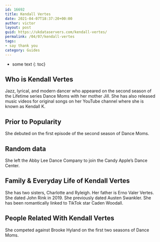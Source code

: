 ```yaml
---
id: 16692
title: Kendall Vertes
date: 2021-04-07T18:37:20+00:00
author: victor
layout: post
guid: https://ukdataservers.com/kendall-vertes/
permalink: /04/07/kendall-vertes
tags:
- say thank you
category: Guides
---
```


* some text
{: toc}


## Who is Kendall Vertes



Jazz, lyrical, and modern dancer who appeared on the second season of the Lifetime series Dance Moms with her mother Jill. She has also released music videos for original songs on her YouTube channel where she is known as Kendall K.  

                
                
                
## Prior to Popularity



She debuted on the first episode of the second season of Dance Moms.

                
                
                
## Random data



She left the Abby Lee Dance Company to join the Candy Apple&#8217;s Dance Center.

                
                
                
## Family & Everyday Life of Kendall Vertes



She has two sisters, Charlotte and Ryleigh. Her father is Erno Valer Vertes. She dated John Rink in 2019. She previously dated Austen Swankler. She has been romantically linked to TikTok star Caden Woodall.

                
                
                
## People Related With Kendall Vertes



She competed against Brooke Hyland on the first two seasons of Dance Moms.

                
              
            
          
          
          